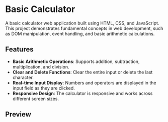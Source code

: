 # Basic Calculator

A basic calculator web application built using HTML, CSS, and JavaScript. This project demonstrates fundamental concepts in web development, such as DOM manipulation, event handling, and basic arithmetic calculations.

## Features

- **Basic Arithmetic Operations**: Supports addition, subtraction, multiplication, and division.
- **Clear and Delete Functions**: Clear the entire input or delete the last character.
- **Real-time Input Display**: Numbers and operators are displayed in the input field as they are clicked.
- **Responsive Design**: The calculator is responsive and works across different screen sizes.

## Preview
